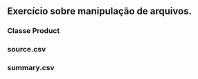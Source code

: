 ## Exercício sobre manipulação de arquivos.  
### Classe Product  
### source.csv  
### summary.csv
